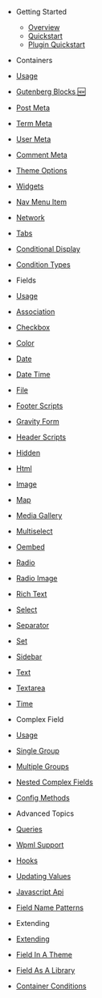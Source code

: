 * Getting Started

  * [Overview](overview.md)
  * [Quickstart](quickstart.md)
  * [Plugin Quickstart](plugin-quickstart.md)

* Containers

 * [Usage](containers/usage.md)
 * [Gutenberg Blocks :new:](containers/gutenberg-blocks.md)
 * [Post Meta](containers/post-meta.md)
 * [Term Meta](containers/term-meta.md)
 * [User Meta](containers/user-meta.md)
 * [Comment Meta](containers/comment-meta.md)
 * [Theme Options](containers/theme-options.md)
 * [Widgets](containers/widgets.md)
 * [Nav Menu Item](containers/nav-menu-item.md)
 * [Network](containers/network.md)
 * [Tabs](containers/tabs.md)
 * [Conditional Display](containers/conditional-display.md)
 * [Condition Types](containers/condition-types.md)

* Fields

 * [Usage](fields/usage.md)
 * [Association](fields/association.md)
 * [Checkbox](fields/checkbox.md)
 * [Color](fields/color.md)
 * [Date](fields/date.md)
 * [Date Time](fields/date-time.md)
 * [File](fields/file.md)
 * [Footer Scripts](fields/footer-scripts.md)
 * [Gravity Form](fields/gravity-form.md)
 * [Header Scripts](fields/header-scripts.md)
 * [Hidden](fields/hidden.md)
 * [Html](fields/html.md)
 * [Image](fields/image.md)
 * [Map](fields/map.md)
 * [Media Gallery](fields/media-gallery.md)
 * [Multiselect](fields/multiselect.md)
 * [Oembed](fields/oembed.md)
 * [Radio](fields/radio.md)
 * [Radio Image](fields/radio-image.md)
 * [Rich Text](fields/rich-text.md)
 * [Select](fields/select.md)
 * [Separator](fields/separator.md)
 * [Set](fields/set.md)
 * [Sidebar](fields/sidebar.md)
 * [Text](fields/text.md)
 * [Textarea](fields/textarea.md)
 * [Time](fields/time.md)

* Complex Field

 * [Usage](complex-field/usage.md)
 * [Single Group](complex-field/single-group.md)
 * [Multiple Groups](complex-field/multiple-groups.md)
 * [Nested Complex Fields](complex-field/nested-complex-fields.md)
 * [Config Methods](complex-field/config-methods.md)

* Advanced Topics

 * [Queries](advanced-topics/queries.md)
 * [Wpml Support](advanced-topics/wpml-support.md)
 * [Hooks](advanced-topics/hooks.md)
 * [Updating Values](advanced-topics/updating-values.md)
 * [Javascript Api](advanced-topics/javascript-api.md)
 * [Field Name Patterns](advanced-topics/field-name-patterns.md)

* Extending

 * [Extending](extending/extending.md)
 * [Field In A Theme](extending/field-in-a-theme.md)
 * [Field As A Library](extending/field-as-a-library.md)
 * [Container Conditions](extending/container-conditions.md)

